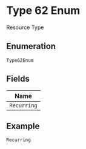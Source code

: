 
# Type 62 Enum

Resource Type

## Enumeration

`Type62Enum`

## Fields

| Name |
|  --- |
| `Recurring` |

## Example

```
Recurring
```


